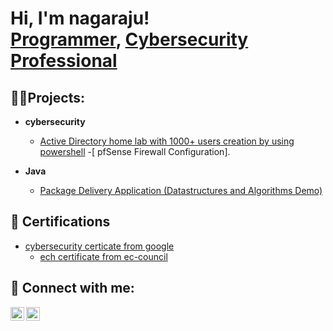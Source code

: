 <h1>Hi, I'm nagaraju! <br/><a href="https://github.com/Nagaraju-pagidi">Programmer</a>, <a href="https://www.linkedin.com/in/nagarajupagidi/">Cybersecurity Professional</a></h1>

<h2>👨‍💻Projects:</h2>
 
   - <b>cybersecurity</b>
     - [Active Directory home lab with 1000+ users creation by using powershell](https://github.com/Nagaraju-pagidi/ActiveDirectoryHomeLab)
     -[ pfSense Firewall Configuration].
 

- <b>Java</b>
  - [Package Delivery Application (Datastructures and Algorithms Demo)](https://github.com/Package-Delivery-Pathfinding-Algorithm)
 
  
<h2>📜 Certifications</h2>

  - [cybersecurity certicate from google](https://www.linkedin.com/posts/nagarajupagidi_cybersecurity-cirtificate-activity-7168230325830045697-sRvq?utm_source=share&utm_medium=member_desktop)
    - [ech certificate from ec-council](https://www.linkedin.com/posts/nagarajupagidi_eccouncil-ethicalhacking-pentest-activity-7173719365681360897-n7sy?utm_source=share&utm_medium=member_desktop)
  


<h2> 🤳 Connect with me:</h2>

[<img align="left" alt="Jonathan Williams | Website" width="22px" src="https://em-content.zobj.net/thumbs/160/whatsapp/326/globe-with-meridians_1f310.png" />][Website]
[<img align="left" alt="Jonathan Williams | LinkedIn" width="22px" src="https://cdn.jsdelivr.net/npm/simple-icons@v3/icons/linkedin.svg" />][linkedin]

[Website]: https://jonthecyberguy.tech/
[linkedin]: https://www.linkedin.com/in/nagarajupagidi/

<!--
**nagaraju-pagidi ** is a ✨ _special_ ✨ repository because its `README.md` (this file) appears on your GitHub profile.

Here are some ideas to get you started:

- 🔭 I’m currently working on ...
- 🌱 I’m currently learning ...
- 👯 I’m looking to collaborate on ...
- 🤔 I’m looking for help with ...
- 💬 Ask me about ...
- 📫 How to reach me: ...
- 😄 Pronouns: ...
- ⚡ Fun fact: ...
-->
